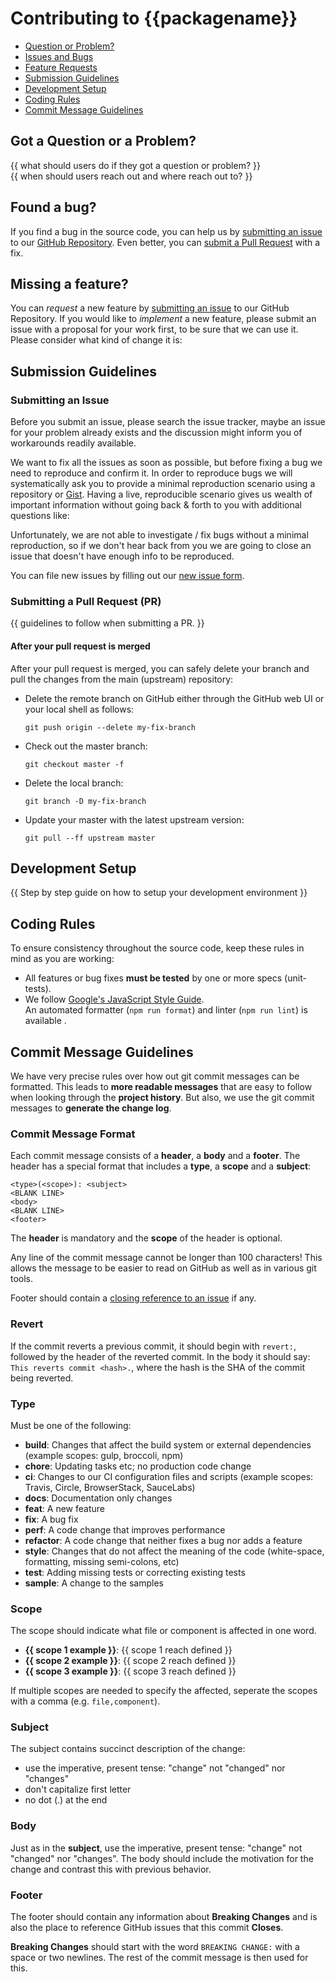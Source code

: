 # Contributing to {{packagename}}

* [Question or Problem?](#question)
* [Issues and Bugs](#issue)
* [Feature Requests](#feature)
* [Submission Guidelines](#submit)
* [Development Setup](#development)
* [Coding Rules](#coderules)
* [Commit Message Guidelines](#commit)

## <a name="question"></a> Got a Question or a Problem?

{{ what should users do if they got a question or problem? }}
</br>
{{ when should users reach out and where reach out to? }}

## <a name="issue"></a> Found a bug?

If you find a bug in the source code, you can help us by
[submitting an issue](#submit-issue) to our [GitHub Repository][github]. Even better, you can
[submit a Pull Request](#submit-pr) with a fix.

## <a name="feature"></a> Missing a feature?

You can _request_ a new feature by [submitting an issue](#submit-issue) to our GitHub
Repository. If you would like to _implement_ a new feature, please submit an issue with
a proposal for your work first, to be sure that we can use it.
Please consider what kind of change it is:

## <a name="submit"></a> Submission Guidelines

### <a name="submit-issue"></a> Submitting an Issue

Before you submit an issue, please search the issue tracker,
maybe an issue for your problem already exists and the discussion might inform you of workarounds readily available.

We want to fix all the issues as soon as possible, but before fixing a bug we need to reproduce and confirm it.
In order to reproduce bugs we will systematically ask you to provide a minimal reproduction scenario using a repository or [Gist](https://gist.github.com/).
Having a live, reproducible scenario gives us wealth of important information without going back & forth to you with additional questions like:

Unfortunately, we are not able to investigate / fix bugs without a minimal reproduction,
so if we don't hear back from you we are going to close an issue that doesn't have enough info to be reproduced.

You can file new issues by filling out our [new issue form][new-issue].

### <a name="submit-pr"></a> Submitting a Pull Request (PR)

{{ guidelines to follow when submitting a PR. }}

#### After your pull request is merged

After your pull request is merged, you can safely delete your branch and pull the changes
from the main (upstream) repository:

- Delete the remote branch on GitHub either through the GitHub web UI or your local shell as follows:

  ```shell
  git push origin --delete my-fix-branch
  ```

- Check out the master branch:

  ```shell
  git checkout master -f
  ```

- Delete the local branch:

  ```shell
  git branch -D my-fix-branch
  ```

- Update your master with the latest upstream version:

  ```shell
  git pull --ff upstream master
  ```

## <a name="development"></a> Development Setup

{{ Step by step guide on how to setup your development environment }}

## <a name="coderules"></a> Coding Rules

To ensure consistency throughout the source code, keep these rules in mind as you are working:

- All features or bug fixes **must be tested** by one or more specs (unit-tests).
- We follow [Google's JavaScript Style Guide][js-style-guide].<br/>An automated formatter (`npm run format`) and linter (`npm run lint`) is available .

## <a name="commit"></a> Commit Message Guidelines

We have very precise rules over how out git commit messages can be formatted. This leads to
**more readable messages** that are easy to follow when looking through the **project history**.
But also, we use the git commit messages to **generate the change log**.

### Commit Message Format

Each commit message consists of a **header**, a **body** and a **footer**. The header has a special
format that includes a **type**, a **scope** and a **subject**:

```
<type>(<scope>): <subject>
<BLANK LINE>
<body>
<BLANK LINE>
<footer>
```

The **header** is mandatory and the **scope** of the header is optional.

Any line of the commit message cannot be longer than 100 characters! This allows the message to be easier
to read on GitHub as well as in various git tools.

Footer should contain a [closing reference to an issue](https://help.github.com/articles/closing-issues-via-commit-messages/) if any.

### Revert

If the commit reverts a previous commit, it should begin with `revert:`, followed by the header of the reverted commit.
In the body it should say: `This reverts commit <hash>.`, where the hash is the SHA of the commit being reverted.

### Type

Must be one of the following:

- **build**: Changes that affect the build system or external dependencies (example scopes: gulp, broccoli, npm)
- **chore**: Updating tasks etc; no production code change
- **ci**: Changes to our CI configuration files and scripts (example scopes: Travis, Circle, BrowserStack, SauceLabs)
- **docs**: Documentation only changes
- **feat**: A new feature
- **fix**: A bug fix
- **perf**: A code change that improves performance
- **refactor**: A code change that neither fixes a bug nor adds a feature
- **style**: Changes that do not affect the meaning of the code (white-space, formatting, missing semi-colons, etc)
- **test**: Adding missing tests or correcting existing tests
- **sample**: A change to the samples

### Scope

The scope should indicate what file or component is affected in one word.

* **{{ scope 1 example }}**: {{ scope 1 reach defined }}
* **{{ scope 2 example }}**: {{ scope 2 reach defined }}
* **{{ scope 3 example }}**: {{ scope 3 reach defined }}

If multiple scopes are needed to specify the affected, seperate the scopes with a comma (e.g. `file,component`).


### Subject

The subject contains succinct description of the change:

* use the imperative, present tense: "change" not "changed" nor "changes"
* don't capitalize first letter
* no dot (.) at the end

### Body

Just as in the **subject**, use the imperative, present tense: "change" not "changed" nor "changes".
The body should include the motivation for the change and contrast this with previous behavior.

### Footer

The footer should contain any information about **Breaking Changes** and is also the place to
reference GitHub issues that this commit **Closes**.

**Breaking Changes** should start with the word `BREAKING CHANGE:` with a space or two newlines. The rest of the commit message is then used for this.

[github]: https://github.com/{{github_username}}/{{repository}}
[js-style-guide]: https://google.github.io/styleguide/jsguide.html
[new-issue]: https://github.com/{{github_username}}/{{repository}}/issues/new